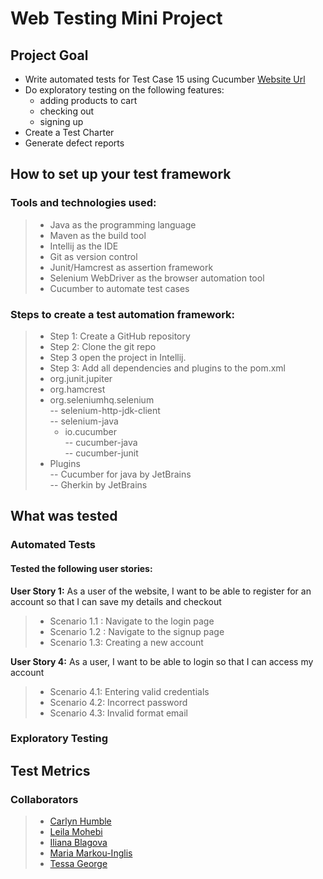# Web Testing Mini Project
## Project Goal

- Write automated tests for Test Case 15 using Cucumber
  [Website Url](https://automationexercise.com/)
- Do exploratory testing on the following features:
  - adding products to cart
  - checking out
  - signing up
- Create a Test Charter
- Generate defect reports 



## How to set up your test framework
### Tools and technologies used:

>- Java as the programming language
>- Maven as the build tool
>- Intellij as the IDE
>- Git as version control
>- Junit/Hamcrest as assertion framework
>- Selenium WebDriver as the browser automation tool
>- Cucumber to automate test cases


### Steps to create a test automation framework:
>- Step 1: Create a GitHub repository
>- Step 2: Clone the git repo 
>- Step 3 open the project in Intellij.    
>- Step 3: Add all dependencies and plugins to the pom.xml
>  - org.junit.jupiter
>  - org.hamcrest
>  - org.seleniumhq.selenium     
>  -- selenium-http-jdk-client  
>  -- selenium-java  
>    - io.cucumber   
>    -- cucumber-java  
>    -- cucumber-junit 
>  - Plugins  
>  --  Cucumber for java by JetBrains  
>  -- Gherkin by JetBrains 


## What was tested
###  **Automated Tests**
#### Tested the following user stories:

**User Story 1:**
As a user of the website, I want to be able to register for an account so that I can save my details and checkout

> - Scenario 1.1 : Navigate to the login page
> - Scenario 1.2 : Navigate to the signup page
> - Scenario 1.3: Creating a new account

**User Story 4:**
As a user, I want to be able to login so that I can access my account
> - Scenario 4.1: Entering valid credentials
> - Scenario 4.2: Incorrect password
> - Scenario 4.3: Invalid format email


###  **Exploratory Testing**

## Test Metrics

### Collaborators
> - [Carlyn Humble](https://github.com/CarlynHumble)
> - [Leila Mohebi]()
> - [Iliana Blagova]()
> - [Maria Markou-Inglis](https://github.com/mariamar95)
> - [Tessa George](https://github.com/tessthott)